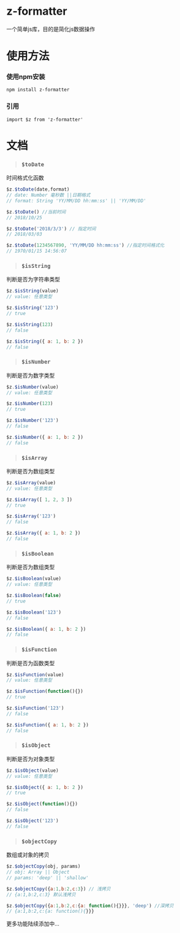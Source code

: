 # z-formatter
一个简单js库，目的是简化js数据操作


# 使用方法

### 使用npm安装
`npm install z-formatter`

### 引用
`import $z from 'z-formatter'`

# 文档

> ### `$toDate`

时间格式化函数

```js
$z.$toDate(date,format)
// date: Number 毫秒数 ||日期格式
// format: String 'YY/MM/DD hh:mm:ss' || 'YY/MM/DD'

$z.$toDate() //当前时间 
// 2018/10/25

$z.$toDate('2018/3/3') // 指定时间
// 2018/03/03

$z.$toDate(1234567890, 'YY/MM/DD hh:mm:ss') //指定时间格式化
// 1970/01/15 14:56:07
```

> ### `$isString`

判断是否为字符串类型

```js
$z.$isString(value)
// value: 任意类型

$z.$isString('123')
// true

$z.$isString(123)
// false

$z.$isString({ a: 1, b: 2 })
// false
```

> ### `$isNumber`

判断是否为数字类型

```js
$z.$isNumber(value)
// value: 任意类型

$z.$isNumber(123)
// true

$z.$isNumber('123')
// false

$z.$isNumber({ a: 1, b: 2 })
// false
```

> ### `$isArray`

判断是否为数组类型

```js
$z.$isArray(value)
// value: 任意类型

$z.$isArray([ 1, 2, 3 ])
// true

$z.$isArray('123')
// false

$z.$isArray({ a: 1, b: 2 })
// false
```

> ### `$isBoolean`

判断是否为数组类型

```js
$z.$isBoolean(value)
// value: 任意类型

$z.$isBoolean(false)
// true

$z.$isBoolean('123')
// false

$z.$isBoolean({ a: 1, b: 2 })
// false
```

> ### `$isFunction`

判断是否为函数类型

```js
$z.$isFunction(value)
// value: 任意类型

$z.$isFunction(function(){})
// true

$z.$isFunction('123')
// false

$z.$isFunction({ a: 1, b: 2 })
// false
```

> ### `$isObject`

判断是否为对象类型

```js
$z.$isObject(value)
// value: 任意类型

$z.$isObject({ a: 1, b: 2 })
// true

$z.$isObject(function(){})
// false

$z.$isObject('123')
// false

```

> ### `$objectCopy`

数组或对象的拷贝

```js
$z.$objectCopy(obj, params)
// obj: Array || Object
// params: 'deep' || 'shallow' 

$z.$objectCopy({a:1,b:2,c:3}) // 浅拷贝
// {a:1,b:2,c:3} 默认浅拷贝

$z.$objectCopy({a:1,b:2,c:{a: function(){}}}, 'deep') //深拷贝
// {a:1,b:2,c:{a: function(){}}}
```

更多功能陆续添加中...
